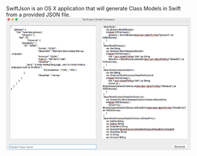 SwiftJson is an OS X application that will generate Class Models in Swift from a provided JSON file.<br />
![Screenshot](./screenshot.png)
